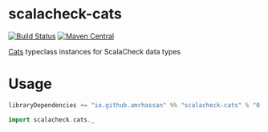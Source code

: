 # scalacheck-cats
[![Build Status](https://travis-ci.org/amrhassan/scalacheck-cats.svg?branch=master)](https://travis-ci.org/amrhassan/scalacheck-cats)
[![Maven Central](https://maven-badges.herokuapp.com/maven-central/io.github.amrhassan/scalacheck-cats_2.11/badge.svg)](https://maven-badges.herokuapp.com/maven-central/io.github.amrhassan/scalacheck-cats_2.11)


[Cats](http://typelevel.org/cats) typeclass instances for ScalaCheck data types

# Usage #
```sbt
libraryDependencies += "io.github.amrhassan" %% "scalacheck-cats" % "0.3.0" % Test
```
```scala
import scalacheck.cats._
```
